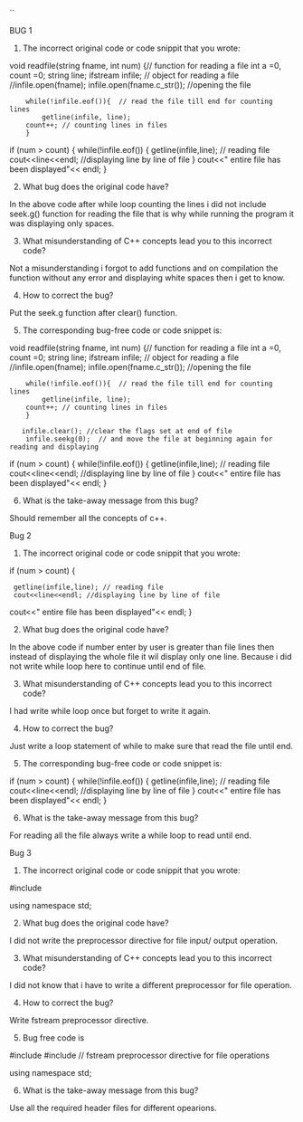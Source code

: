 ``

BUG 1

1. The incorrect original code or code snippit that you wrote:

void readfile(string fname, int num)
    {// function for reading a file
      int a =0, count =0;
      string line;
      ifstream infile; // object for reading a file
      //infile.open(fname);
      infile.open(fname.c_str()); //opening the file
      
        while(!infile.eof()){  // read the file till end for counting lines
            getline(infile, line);
        count++; // counting lines in files
        }
  
 if (num > count) 
 {
     while(!infile.eof())
    {
     getline(infile,line); // reading file
     cout<<line<<endl; //displaying line by line of file 
    }
 cout<<" entire file has been displayed"<< endl;
 }
 
2. What bug does the original code have?

In the above code after while loop counting the lines i did not include seek.g() function for reading the file that is why while running the program it was displaying only spaces.

3. What misunderstanding of C++ concepts lead you to this incorrect code?

Not a misunderstanding i forgot to add functions and on compilation the function without any error and displaying white spaces then i get to know.

4. How to correct the bug?

Put the seek.g function after clear() function.

5. The corresponding bug-free code or code snippet is:

void readfile(string fname, int num)
    {// function for reading a file
      int a =0, count =0;
      string line;
      ifstream infile; // object for reading a file
      //infile.open(fname);
      infile.open(fname.c_str()); //opening the file
      
        while(!infile.eof()){  // read the file till end for counting lines
            getline(infile, line);
        count++; // counting lines in files
        }
      
       infile.clear(); //clear the flags set at end of file
        infile.seekg(0);  // and move the file at beginning again for reading and displaying
  
   
 if (num > count) 
 {
     while(!infile.eof())
    {
     getline(infile,line); // reading file
     cout<<line<<endl; //displaying line by line of file 
    }
 cout<<" entire file has been displayed"<< endl;
 }

6. What is the take-away message from this bug?

Should remember all the concepts of c++.

Bug 2

1. The incorrect original code or code snippit that you wrote:

 if (num > count) 
 {
    
     getline(infile,line); // reading file
     cout<<line<<endl; //displaying line by line of file 
    
 cout<<" entire file has been displayed"<< endl;
 }

2. What bug does the original code have?

In the above code if number enter by user is greater than file lines then instead of displaying the whole file it wil display only one line. Because i did not write while loop here to continue until end of file.

3. What misunderstanding of C++ concepts lead you to this incorrect code?

I had write while loop once but forget to write it again.

4. How to correct the bug?

Just write a loop statement of while to make sure that read the file until end.

5. The corresponding bug-free code or code snippet is:

 if (num > count) 
 {
     while(!infile.eof())
    {
     getline(infile,line); // reading file
     cout<<line<<endl; //displaying line by line of file 
    }
 cout<<" entire file has been displayed"<< endl;
 }

6. What is the take-away message from this bug?

For reading all the file always write a while loop to read until end.


Bug 3

1. The incorrect original code or code snippit that you wrote:

#include<iostream>

using namespace std;

2. What bug does the original code have?

I did not write the preprocessor directive for file input/ output operation.

3. What misunderstanding of C++ concepts lead you to this incorrect code?

I did not know that i have to write a different preprocessor for file operation.

4. How to correct the bug?

Write fstream preprocessor directive.

5. Bug free code is


#include<iostream>
#include<fstream> // fstream preprocessor directive for file operations

using namespace std;

6. What is the take-away message from this bug?

Use all the required header files for different opearions.

```

